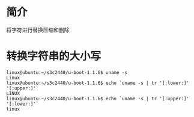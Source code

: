 # 简介

将字符进行替换压缩和删除

# 转换字符串的大小写

```shell
linux@ubuntu:~/s3c2440/u-boot-1.1.6$ uname -s
Linux
linux@ubuntu:~/s3c2440/u-boot-1.1.6$ echo `uname -s | tr '[:lower:]' '[:upper:]'`
LINUX
linux@ubuntu:~/s3c2440/u-boot-1.1.6$ echo `uname -s | tr '[:upper:]' '[:lower:]'`
linux
```

